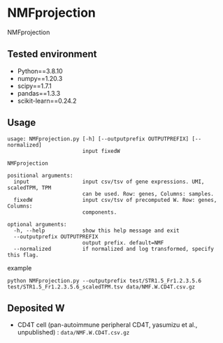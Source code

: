 # NMFprojection
NMFprojection

## Tested environment

- Python==3.8.10
- numpy==1.20.3
- scipy==1.7.1
- pandas==1.3.3
- scikit-learn==0.24.2

## Usage

```
usage: NMFprojection.py [-h] [--outputprefix OUTPUTPREFIX] [--normalized]
                        input fixedW

NMFprojection

positional arguments:
  input                 input csv/tsv of gene expressions. UMI, scaledTPM, TPM
                        can be used. Row: genes, Columns: samples.
  fixedW                input csv/tsv of precomputed W. Row: genes, Columns:
                        components.

optional arguments:
  -h, --help            show this help message and exit
  --outputprefix OUTPUTPREFIX
                        output prefix. default=NMF
  --normalized          if normalized and log transformed, specify this flag.
```

example
```
python NMFprojection.py --outputprefix test/STR1.5_Fr1.2.3.5.6 test/STR1.5_Fr1.2.3.5.6_scaledTPM.tsv data/NMF.W.CD4T.csv.gz
```

## Deposited W

- CD4T cell (pan-autoimmune peripheral CD4T, yasumizu et al., unpublished) : `data/NMF.W.CD4T.csv.gz`